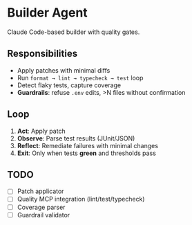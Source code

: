 # Builder Agent

Claude Code-based builder with quality gates.

## Responsibilities

- Apply patches with minimal diffs
- Run `format → lint → typecheck → test` loop
- Detect flaky tests, capture coverage
- **Guardrails**: refuse `.env` edits, >N files without confirmation

## Loop

1. **Act**: Apply patch
2. **Observe**: Parse test results (JUnit/JSON)
3. **Reflect**: Remediate failures with minimal changes
4. **Exit**: Only when tests **green** and thresholds pass

## TODO

- [ ] Patch applicator
- [ ] Quality MCP integration (lint/test/typecheck)
- [ ] Coverage parser
- [ ] Guardrail validator
